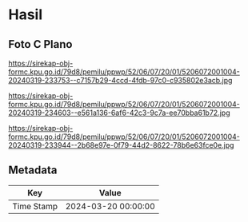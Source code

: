 # Hasil

## Foto C Plano

https://sirekap-obj-formc.kpu.go.id/79d8/pemilu/ppwp/52/06/07/20/01/5206072001004-20240319-233753--c7157b29-4ccd-4fdb-97c0-c935802e3acb.jpg

https://sirekap-obj-formc.kpu.go.id/79d8/pemilu/ppwp/52/06/07/20/01/5206072001004-20240319-234603--e561a136-6af6-42c3-9c7a-ee70bba61b72.jpg

https://sirekap-obj-formc.kpu.go.id/79d8/pemilu/ppwp/52/06/07/20/01/5206072001004-20240319-233944--2b68e97e-0f79-44d2-8622-78b6e63fce0e.jpg


## Metadata

| Key        | Value               |
| ---------- | ------------------- |
| Time Stamp | 2024-03-20 00:00:00 |



